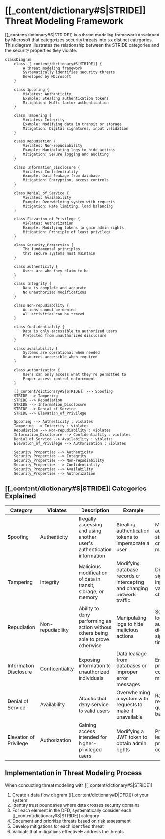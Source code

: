 # [[_content/dictionary#S|STRIDE]] Threat Modeling Framework

[[_content/dictionary#S|STRIDE]] is a threat modeling framework developed by Microsoft that categorizes security threats into six distinct categories. This diagram illustrates the relationship between the STRIDE categories and the security properties they violate.

```mermaid
classDiagram
    class [[_content/dictionary#S|STRIDE]] {
        A threat modeling framework
        Systematically identifies security threats
        Developed by Microsoft
    }

    class Spoofing {
        Violates: Authenticity
        Example: Stealing authentication tokens
        Mitigation: Multi-factor authentication
    }

    class Tampering {
        Violates: Integrity
        Example: Modifying data in transit or storage
        Mitigation: Digital signatures, input validation
    }

    class Repudiation {
        Violates: Non-repudiability
        Example: Manipulating logs to hide actions
        Mitigation: Secure logging and auditing
    }

    class Information_Disclosure {
        Violates: Confidentiality
        Example: Data leakage from database
        Mitigation: Encryption, access controls
    }

    class Denial_of_Service {
        Violates: Availability
        Example: Overwhelming system with requests
        Mitigation: Rate limiting, load balancing
    }

    class Elevation_of_Privilege {
        Violates: Authorization
        Example: Modifying tokens to gain admin rights
        Mitigation: Principle of least privilege
    }

    class Security_Properties {
        The fundamental principles
        that secure systems must maintain
    }

    class Authenticity {
        Users are who they claim to be
    }

    class Integrity {
        Data is complete and accurate
        No unauthorized modifications
    }

    class Non-repudiability {
        Actions cannot be denied
        All activities can be traced
    }

    class Confidentiality {
        Data is only accessible to authorized users
        Protected from unauthorized disclosure
    }

    class Availability {
        Systems are operational when needed
        Resources accessible when required
    }

    class Authorization {
        Users can only access what they're permitted to
        Proper access control enforcement
    }

    [[_content/dictionary#S|STRIDE]] --> Spoofing
    STRIDE --> Tampering
    STRIDE --> Repudiation
    STRIDE --> Information_Disclosure
    STRIDE --> Denial_of_Service
    STRIDE --> Elevation_of_Privilege

    Spoofing --> Authenticity : violates
    Tampering --> Integrity : violates
    Repudiation --> Non-repudiability : violates
    Information_Disclosure --> Confidentiality : violates
    Denial_of_Service --> Availability : violates
    Elevation_of_Privilege --> Authorization : violates

    Security_Properties --> Authenticity
    Security_Properties --> Integrity
    Security_Properties --> Non-repudiability
    Security_Properties --> Confidentiality
    Security_Properties --> Availability
    Security_Properties --> Authorization
```

## [[_content/dictionary#S|STRIDE]] Categories Explained

| Category | Violates | Description | Example | Mitigation |
|----------|----------|-------------|---------|------------|
| **S**poofing | Authenticity | Illegally accessing and using another user's authentication information | Stealing authentication tokens to impersonate a user | Multi-factor authentication, strong credential management |
| **T**ampering | Integrity | Malicious modification of data in transit, storage, or memory | Modifying database records or intercepting and changing network traffic | Digital signatures, input validation, checksums |
| **R**epudiation | Non-repudiability | Ability to deny performing an action without others being able to prove otherwise | Manipulating logs to hide malicious actions | Secure logging and auditing, digital signatures, timestamps |
| **I**nformation Disclosure | Confidentiality | Exposing information to unauthorized individuals | Data leakage from databases or improper error messages | Encryption, proper access controls, data minimization |
| **D**enial of Service | Availability | Attacks that deny service to valid users | Overwhelming a system with requests to make it unavailable | Rate limiting, resource quotas, load balancing |
| **E**levation of Privilege | Authorization | Gaining access intended for higher-privileged users | Modifying a JWT token to obtain admin rights | Principle of least privilege, proper access control checks |

## Implementation in Threat Modeling Process

When conducting threat modeling with [[_content/dictionary#S|STRIDE]]:

1. Create a data flow diagram ([[_content/dictionary#D|DFD]]) of your system
2. Identify trust boundaries where data crosses security domains
3. For each element in the DFD, systematically consider each [[_content/dictionary#S|STRIDE]] category
4. Document and prioritize threats based on risk assessment
5. Develop mitigations for each identified threat
6. Validate that mitigations effectively address the threats 